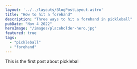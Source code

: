 ```yaml
---
layout: '../../layouts/BlogPostLayout.astro'
title: "How to hit a forehand"
description: "Three ways to hit a forehand in pickleball"
pubDate: "Nov 4 2022"
heroImage: "/images/placeholder-hero.jpg"
featured: true
tags: 
  - "pickleball"
  - "forehand"
---
```


This is the first post about pickleball